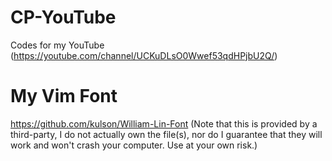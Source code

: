 # CP-YouTube
Codes for my YouTube (https://youtube.com/channel/UCKuDLsO0Wwef53qdHPjbU2Q/)

# My Vim Font
https://github.com/kulson/William-Lin-Font (Note that this is provided by a third-party, I do not actually own the file(s), nor do I guarantee that they will work and won't crash your computer. Use at your own risk.)
